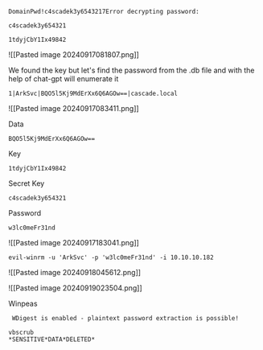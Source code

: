 
```
DomainPwd!c4scadek3y6543217Error decrypting password:
```

```
c4scadek3y654321
```

```
1tdyjCbY1Ix49842
```
![[Pasted image 20240917081807.png]]

We found the key but let's find the password from the .db file and with the help of chat-gpt 
will enumerate it
```
1|ArkSvc|BQO5l5Kj9MdErXx6Q6AGOw==|cascade.local
```
![[Pasted image 20240917083411.png]]

Data 
```
BQO5l5Kj9MdErXx6Q6AGOw==
```

Key
```
1tdyjCbY1Ix49842
```

Secret Key
```
c4scadek3y654321
```

Password
```
w3lc0meFr31nd
```

![[Pasted image 20240917183041.png]]


```
evil-winrm -u 'ArkSvc' -p 'w3lc0meFr31nd' -i 10.10.10.182  
```

![[Pasted image 20240918045612.png]]

![[Pasted image 20240919023504.png]]

Winpeas
```
 WDigest is enabled - plaintext password extraction is possible!
```

```
vbscrub
*SENSITIVE*DATA*DELETED*
```

